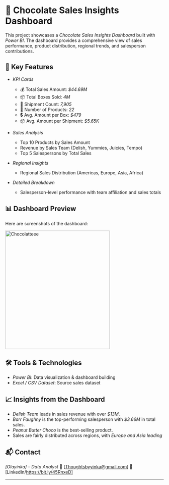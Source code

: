 
# 🍫 Chocolate Sales Insights Dashboard

This project showcases a *Chocolate Sales Insights Dashboard* built with *Power BI*. The dashboard provides a comprehensive view of sales performance, product distribution, regional trends, and salesperson contributions.

## 🔑 Key Features

* *KPI Cards*

  * 💰 Total Sales Amount: *\$44.69M*
  * 📦 Total Boxes Sold: *4M*
  * 🚚 Shipment Count: *7,905*
  * 🍫 Number of Products: *22*
  * 💲 Avg. Amount per Box: *\$479*
  * 📦 Avg. Amount per Shipment: *\$5.65K*

* *Sales Analysis*

  * Top 10 Products by Sales Amount
  * Revenue by Sales Team (Delish, Yummies, Juicies, Tempo)
  * Top 5 Salespersons by Total Sales

* *Regional Insights*

  * Regional Sales Distribution (Americas, Europe, Asia, Africa)

* *Detailed Breakdown*

  * Salesperson-level performance with team affiliation and sales totals

## 📊 Dashboard Preview

Here are screenshots of the dashboard:



<img width="332" height="375" alt="Chocolatteee" src="https://github.com/user-attachments/assets/6facad5c-720c-4326-9af3-89e7c21f440d" />


## 🛠 Tools & Technologies

* *Power BI*: Data visualization & dashboard building
* *Excel / CSV Dataset*: Source sales dataset

## 📈 Insights from the Dashboard

* *Delish Team* leads in sales revenue with over *\$13M*.
* *Barr Faughny* is the top-performing salesperson with *\$3.66M* in total sales.
* *Peanut Butter Choco* is the best-selling product.
* Sales are fairly distributed across regions, with *Europe and Asia leading*

## 📬 Contact

*\[Olayinka] – Data Analyst*
📧 \[Thoughtsbyyinka@gmail.com]
🔗 \[LinkedIn/https://bit.ly/45RnxeD]

---

